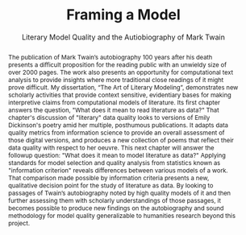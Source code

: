 ---
pid: g2021armoza
title: Framing a Model
subtitle: Literary Model Quality and the Autiobiography of Mark Twain
category: Grad Fellowship Project
tags:
- text-analysis
cohort_year: '2021'
abstract: 'The publication of Mark Twain’s autobiography 100 years after his death
  presents a difficult proposition for the reading public with an unwieldy size of
  over 2000 pages. The work also presents an opportunity for computational text analysis
  to provide insights where more traditional close readings of it might prove difficult.
  My dissertation, “The Art of Literary Modeling”, demonstrates new scholarly activities
  that provide context sensitive, evidentiary bases for making interpretive claims
  from computational models of literature. Its first chapter answers the question,
  "What does it mean to read literature as data?" That chapter''s discussion of "literary"
  data quality looks to versions of Emily Dickinson''s poetry amid her multiple, posthumous
  publications. It adapts data quality metrics from information science to provide
  an overall assessment of those digital versions, and produces a new collection of
  poems that reflect their data quality with respect to her oeuvre. This next chapter
  will answer the followup question: "What does it mean to model literature as data?"
  Applying standards for model selection and quality analysis from statistics known
  as "information criterion" reveals differences between various models of a work.
  That comparison made possible by information criteria presents a new, qualitative
  decision point for the study of literature as data. By looking to passages of Twain’s
  autobiography noted by high quality models of it and then further assessing them
  with scholarly understandings of those passages, it becomes possible to produce
  new findings on the autobiography and sound methodology for model quality generalizable
  to humanities research beyond this project.'
pis:
- armoza
layout: project
---